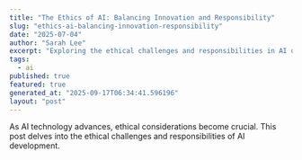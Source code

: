 ```yaml
---
title: "The Ethics of AI: Balancing Innovation and Responsibility"
slug: "ethics-ai-balancing-innovation-responsibility"
date: "2025-07-04"
author: "Sarah Lee"
excerpt: "Exploring the ethical challenges and responsibilities in AI development."
tags:
  - ai
published: true
featured: true
generated_at: "2025-09-17T06:34:41.596196"
layout: "post"
---
```


As AI technology advances, ethical considerations become crucial. This post delves into the ethical challenges and responsibilities of AI development.